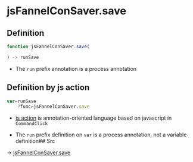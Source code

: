 # jsFannelConSaver.save

## Definition

```js.js
function jsFannelConSaver.save(

) -> runSave
```

- The `run` prefix annotation is a process annotation
## Definition by js action

```js.js
var=runSave
	?func=jsFannelConSaver.save

```

- [js action](#) is annotation-oriented language based on javascript in `CommandClick`

- The `run` prefix definition on `var` is a process annotation, not a variable definition## Src

-> [jsFannelConSaver.save](https://github.com/puutaro/CommandClick/blob/master/app/src/main/java/com/puutaro/commandclick/fragment_lib/terminal_fragment/js_interface/edit/JsFannelConSaver.kt#L26)


